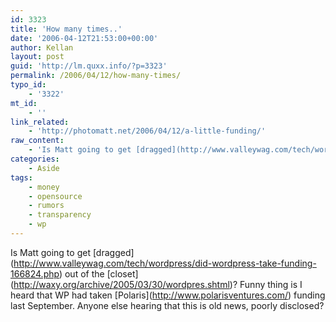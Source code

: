```yaml
---
id: 3323
title: 'How many times..'
date: '2006-04-12T21:53:00+00:00'
author: Kellan
layout: post
guid: 'http://lm.quxx.info/?p=3323'
permalink: /2006/04/12/how-many-times/
typo_id:
    - '3322'
mt_id:
    - ''
link_related:
    - 'http://photomatt.net/2006/04/12/a-little-funding/'
raw_content:
    - 'Is Matt going to get [dragged](http://www.valleywag.com/tech/wordpress/did-wordpress-take-funding-166824.php) out of the [closet](http://waxy.org/archive/2005/03/30/wordpres.shtml)?  Funny thing is I heard that WP had taken [Polaris](http://www.polarisventures.com/) funding last September.   Anyone else hearing that this is old news, poorly disclosed?'
categories:
    - Aside
tags:
    - money
    - opensource
    - rumors
    - transparency
    - wp
---
```


Is Matt going to get \[dragged\](http://www.valleywag.com/tech/wordpress/did-wordpress-take-funding-166824.php) out of the \[closet\](http://waxy.org/archive/2005/03/30/wordpres.shtml)? Funny thing is I heard that WP had taken \[Polaris\](http://www.polarisventures.com/) funding last September. Anyone else hearing that this is old news, poorly disclosed?